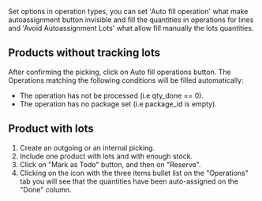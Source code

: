 Set options in operation types, you can set 'Auto fill operation' what
make autoassignment button invisible and fill the quantities in
operations for lines and 'Avoid Autoassignment Lots' what allow fill
manually the lots quantities.

## Products without tracking lots

After confirming the picking, click on Auto fill operations button. The
Operations matching the following conditions will be filled
automatically:

- The operation has not be processed (i.e qty_done == 0).
- The operation has no package set (i.e package_id is empty).

## Product with lots

1.  Create an outgoing or an internal picking.
2.  Include one product with lots and with enough stock.
3.  Click on "Mark as Todo" button, and then on "Reserve".
4.  Clicking on the icon with the three items bullet list on the
    "Operations" tab you will see that the quantities have been
    auto-assigned on the "Done" column.
